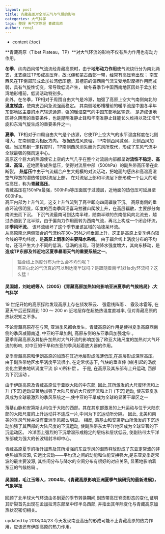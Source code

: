 ```yaml
---
layout: post
title: 青藏高原对全球天气与气候的影响
categories: 大气科学
tags: 整理 天气学原理 青藏高原
author: renql
---
```


* content
{:toc}

**青藏高原（Tibet Plateau，TP）**对大气环流的影响不仅有热力作用也有动力作用。  
 
**冬季**，纬向西风带气流流经青藏高原时，由于**地形动力作用**使气流绕行分为南北两支，北支绕过TP形成高压脊，故北疆和蒙古西部一带，经常有高压脊出现；
南支西风在TP南部形成孟加拉湾低压槽，其槽前的偏西南气流又受地形摩擦作用而减弱，具有气旋性切变，常导致低涡产生，
故冬春季节中国西南地区因处于孟加拉湾地形槽前，低涡活动特别多。     
此外，在冬季，TP相对于周围自由大气是冷源，加强了高原上空大气南侧向北的**温度梯度**，使南支西风急流强而稳定。
其南侧地形槽槽前的暖平流是中国冬半年东部地区主要的水汽输送通道，强的暖湿空气向中国东部地区输送，
是造成该地区持久阴雨的重要条件，也是昆明准静止锋和华南准静止锋能长久维持以及江淮气旋和东海气旋生成的重要条件之一。  




**夏季**，TP相对于四周自由大气是个热源，它使TP上空大气的水平温度梯度在北侧增大，在南侧变为相反方向。
根据热成风原理，TP南侧西风减弱，北侧西风加强。当加热到一定程度时，TP南侧西风消失而为东风所取代，形成了东风气流中全球最强的强风速中心。    
高原这个巨大的热源使它上空的大气几乎在整个对流层内部都呈**对流性不稳定、高温、高湿**，近地面形成热低压，使得对流层中部（500hPa）的副热带高压带在此断裂。
**热低压**中由于气流辐合产生大规模的对流活动，把地面的感热和高温高湿空气释放的潜热带到对流层上部，
在对流层上部和平流层下部形成一个巨大的暖性高压，称为**青藏高压**。    
青藏高压在150hPa最强，500hPa等压面属于过渡层，近地面的热低压可延展至600hPa。  
高压内部为上升气流，这支上升气流到了高空即向四周辐散下沉。
高原南侧的垂直环流很明显，印度的西南季风沿喜马拉雅山爬坡上升，在高层辐散，主要部分向南流去而下沉。
下沉气流最南可到达南半球，随南半球的东南信风向北流去，越过赤道到了北半球，由于偏向力作用而转为西南气流，再北上构成一个闭合环流，即**季风环流**。
该环流破坏了这个季节里该区域的哈德莱环流。    
从高原南北两侧辐合的气流约在30~35N之间垂直上升，这正是高原上夏季纬向辐合线的平均纬度，是**高原上雨季的主要降水系统**。
由于辐合线上涡度分布的不均匀，还可产生大小不同的低涡，低涡的出现，可使降水强度增大，其向东移动，是**造成TP东部及邻近地区夏季暴雨天气的重要系统之一**。    
> 辐合线上涡度分布为什么会不均匀呢？       
> 高空向北的气流真的可以到达南半球吗？是跟随着南半球Hadly环流吗？这么猛！

#### 吴国雄，刘屹岷等人（2005）《青藏高原加热如何影响亚洲夏季的气候格局》.大气科学     

19 世纪开始的高原探险发现高原上存在频发积云、 强雹线阵雨 、 霰及冰雹等, 在夏天午后还探测到 100 ～ 200 m 近地层存在超绝热温度直减率, 
但对青藏高原的热状况知之不多。     

不论青藏高原存在与否, 亚洲季风都会发生。青藏高原的作用是使得夏季高原西南侧的季风减弱南退, 中亚的干旱加剧, 高原东侧的东亚季风加强北伸 。    
夏季青藏高原及其抬升加热对大气环流的影响加强了欧亚大陆尺度的加热对大气环流的影响, 对中亚的干旱和东亚的季风起着放大器的作用。

夏季青藏高原和伊朗高原的加热在其近地层形成浅薄低压,在高层形成深厚高压。
由于副热带地区水平涡度平流很小, 在定常状态下, 气块的垂直伸 (缩)引起的涡度变化主要由地转涡度平流 (β v)所补偿 。
于是, 在高原及其东部有上升运动, 西部为下沉运动 。    

由于伊朗高原及青藏高原位于亚欧大陆的中东部, 因此,其所激发的大尺度环流和上升 (下沉)运动显著地加强了大陆尺度的大尺度环流和上升 (下沉)运动, 
使东亚夏季风成为全球最激烈的季风系统之一,使中亚的干旱成为全球的显著干旱区之一

落基山脉和安第斯山均位于大陆的西部。其在其东部激发的上升运动与位于大陆东部的大陆尺度的上升运动并不连成一片,中间为下沉运动所分隔。
因此, 北美和南美的季风气候并没有亚洲季风那么明显。
相反, 落基山和安第斯山所激发的下沉运动加强了其西部的大陆尺度的下沉运动, 使副热带东太平洋地区成为全球显著的下沉运动区。
冷洋面上强烈的下沉增温形成稳定的层结和层状低云, 使副热带太平洋东部成为强大的长波辐射冷却中心。

青藏高原夏季的抬升加热及其所增强的东亚季风的潜热释放形成了东亚定常波的非绝热加热波源,
它远比波动——平均流之间的动能和位能交换强大,是东亚夏季定常波的最主要波源, 其空间分布与降水的空间分布有很好的对应关系,
显著地影响着东亚的气候格局 。

#### 吴国雄，毛江玉等人，2004年，《青藏高原影响亚洲夏季气候研究的最新进展》，气象学报
回顾了北半球大气环流由冬到夏的季节转换期间,副热带高压脊面形态的变化,证明其断裂首先出现在孟加拉湾东部至中印半岛西部, 并指出其年际变化与青藏高原加热状况密切相关。

updated by 2018/04/23
今天发现南亚高压的形成可能不止青藏高原的热力作用，应该还有伊朗高原的热力作用。
